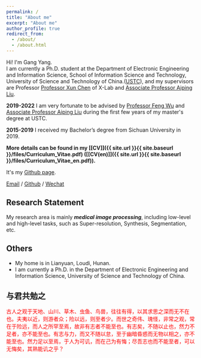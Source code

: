 ```yaml
---
permalink: /
title: "About me"
excerpt: "About me"
author_profile: true
redirect_from: 
  - /about/
  - /about.html
---
```


Hi! I'm Gang Yang.  
I am currently a Ph.D. student at the Department of Electronic Engineering and Information Science, School of Information Science and Technology, University of Science and Technology of China.([USTC](https://www.ustc.edu.cn/)), and my supervisors are Professor [Professor Xun Chen](http://staff.ustc.edu.cn/~xunchen/) of X-Lab and [Associate Professor Aiping Liu](http://leinao.ustc.edu.cn/2021/0430/c25926a483613/page.htm). 

**2019-2022** I am very fortunate to be advised by [Professor Feng Wu](https://eeis.ustc.edu.cn/2014/0423/c2648a20109/page.htm) and [Associate Professor Aiping Liu](http://leinao.ustc.edu.cn/2021/0430/c25926a483613/page.htm) during the first few years of my master's degree at USTC.

**2015-2019** I received my Bachelor’s degree from Sichuan University in 2019.

<strong>More details can be found in my [[CV]]({{ site.url }}{{ site.baseurl }}/files/Curriculum_Vitae.pdf) ([[CV(en)]]({{ site.url }}{{ site.baseurl }}/files/Curriculum_Vitae_en.pdf)). </strong>

It's my [Github page](https://yggame.github.io/).

[Email](mailto:yg1997@mail.ustc.edu.cn)  /  [Github](https://github.com/yggame) / [Wechat](../images/wechat.jpg) 

Research Statement
------

My research area is mainly **_medical image processing_**, including low-level and high-level tasks, such as Super-resolution, Synthesis, Segmentation, etc.

Others
------

- My home is in Lianyuan, Loudi, Hunan.
- I am currently a Ph.D. in the Department of Electronic Engineering and Information Science, University of Science and Technology of China.

与君共勉之
------

<font color=red face="华文行楷">古人之观于天地、山川、草木、虫鱼、鸟兽，往往有得，以其求思之深而无不在也。夫夷以近，则游者众；险以远，则至者少。而世之奇伟、瑰怪，非常之观，常在于险远，而人之所罕至焉，故非有志者不能至也。有志矣，不随以止也，然力不足者，亦不能至也。有志与力，而又不随以怠，至于幽暗昏惑而无物以相之，亦不能至也。然力足以至焉，于人为可讥，而在己为有悔；尽吾志也而不能至者，可以无悔矣，其熟能讥之乎？ </font>
